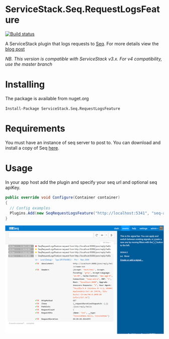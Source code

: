 # ServiceStack.Seq.RequestLogsFeature

[![Build status](https://ci.appveyor.com/api/projects/status/89pfhb02b0psi80e/branch/v3?svg=true)](https://ci.appveyor.com/project/wwwlicious/servicestack-seq-requestlogsfeature/branch/v3)

A ServiceStack plugin that logs requests to [Seq](http://getseq.net). For more details view the [blog post](http://wwwlicious.com/2015/10/25/logging-servicestack-requests-with-seq/)

*NB. This version is compatible with ServiceStack v3.x. For v4 compatibility, use the master branch*

# Installing

The package is available from nuget.org

`Install-Package ServiceStack.Seq.RequestLogsFeature`

# Requirements

You must have an instance of seq server to post to. You can download and install a copy of Seq [here](http://getseq.net).

# Usage

In your app host add the plugin and specify your seq url and optional seq apiKey.

```csharp
public override void Configure(Container container)
{
  // Config examples
  Plugins.Add(new SeqRequestLogsFeature("http://localhost:5341", "seq-api-key"));
}
```

![Seq Request Logs](assets/Seq.png)
